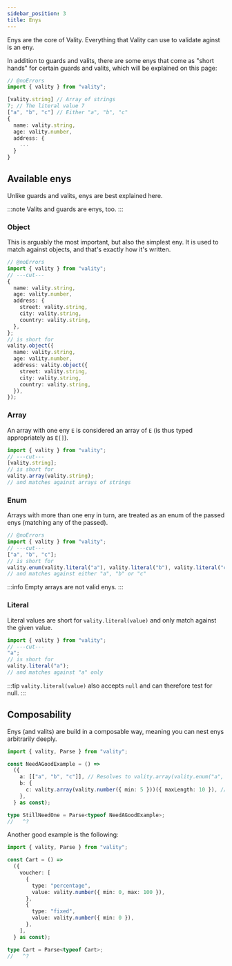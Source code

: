 ```yaml
---
sidebar_position: 3
title: Enys
---
```


Enys are the core of Vality. Everything that Vality can use to validate aginst is an eny.

In addition to guards and valits, there are some enys that come as "short hands" for certain guards and valits, which will be explained on this page:

```ts twoslash
// @noErrors
import { vality } from "vality";

[vality.string] // Array of strings
7; // The literal value 7
["a", "b", "c"] // Either "a", "b", "c"
{
  name: vality.string,
  age: vality.number,
  address: {
    ...
  }
}
```

## Available enys

Unlike guards and valits, enys are best explained here.

:::note
Valits and guards are enys, too.
:::

### Object

This is arguably the most important, but also the simplest eny. It is used to match against objects, and that's exactly how it's written.

```ts twoslash
// @noErrors
import { vality } from "vality";
// ---cut---
{
  name: vality.string,
  age: vality.number,
  address: {
    street: vality.string,
    city: vality.string,
    country: vality.string,
  },
};
// is short for
vality.object({
  name: vality.string,
  age: vality.number,
  address: vality.object({
    street: vality.string,
    city: vality.string,
    country: vality.string,
  }),
});
```

### Array

An array with one eny `E` is considered an array of `E` (is thus typed appropriately as `E[]`).

```ts twoslash
import { vality } from "vality";
// ---cut---
[vality.string];
// is short for
vality.array(vality.string);
// and matches against arrays of strings
```

### Enum

Arrays with more than one eny in turn, are treated as an enum of the passed enys (matching any of the passed).

```ts twoslash
// @noErrors
import { vality } from "vality";
// ---cut---
["a", "b", "c"];
// is short for
vality.enum(vality.literal("a"), vality.literal("b"), vality.literal("c"));
// and matches against either "a", "b" or "c"
```

:::info
Empty arrays are not valid enys.
:::

### Literal

Literal values are short for `vality.literal(value)` and only match against the given value.

```ts twoslash
import { vality } from "vality";
// ---cut---
"a";
// is short for
vality.literal("a");
// and matches against "a" only
```

:::tip
`vality.literal(value)` also accepts `null` and can therefore test for null.
:::

## Composability

Enys (and valits) are build in a composable way, meaning you can nest enys arbitrarily deeply.

```ts twoslash
import { vality, Parse } from "vality";

const NeedAGoodExample = () =>
  ({
    a: [["a", "b", "c"]], // Resolves to vality.array(vality.enum("a", "b", "c"))
    b: {
      c: vality.array(vality.number({ min: 5 }))({ maxLength: 10 }), // An array of at most 10 numbers that are greater than or equal to 5
    },
  } as const);

type StillNeedOne = Parse<typeof NeedAGoodExample>;
//   ^?
```

Another good example is the following:

```ts twoslash
import { vality, Parse } from "vality";

const Cart = () =>
  ({
    voucher: [
      {
        type: "percentage",
        value: vality.number({ min: 0, max: 100 }),
      },
      {
        type: "fixed",
        value: vality.number({ min: 0 }),
      },
    ],
  } as const);

type Cart = Parse<typeof Cart>;
//   ^?
```
